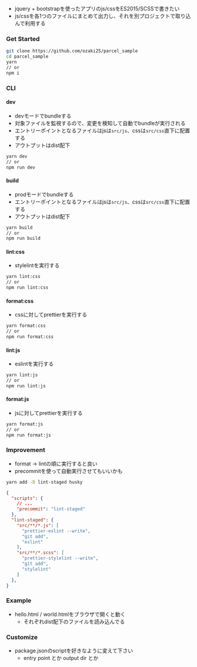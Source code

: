 - jquery + bootstrapを使ったアプリのjs/cssをES2015/SCSSで書きたい
- js/cssを各1つのファイルにまとめて出力し、それを別プロジェクトで取り込んで利用する

### Get Started

```bash
git clone https://github.com/ozaki25/parcel_sample
cd parcel_sample
yarn
// or
npm i
```

### CLI

#### dev

- devモードでbundleする
- 対象ファイルを監視するので、変更を検知して自動でbundleが実行される
- エントリーポイントとなるファイルはjsは`src/js`、cssは`src/css`直下に配置する
- アウトプットはdist配下

```bash
yarn dev
// or
npm run dev
```

#### build

- prodモードでbundleする
- エントリーポイントとなるファイルはjsは`src/js`、cssは`src/css`直下に配置する
- アウトプットはdist配下

```bash
yarn build
// or
npm run build
```

#### lint:css

- stylelintを実行する

```bash
yarn lint:css
// or
npm run lint:css
```

#### format:css

- cssに対してprettierを実行する

```bash
yarn format:css
// or
npm run format:css
```

#### lint:js

- eslintを実行する

```bash
yarn lint:js
// or
npm run lint:js
```

#### format:js

- jsに対してprettierを実行する

```bash
yarn format:js
// or
npm run format:js
```

### Improvement

- format -> lintの順に実行すると良い
- precommitを使って自動実行させてもいいかも

```bash
yarn add -D lint-staged husky
```

```json
{
  "scripts": {
    // ...
    "precommit": "lint-staged"
  },
  "lint-staged": {
    "src/**/*.js": [
      "prettier-eslint --write",
      "git add",
      "eslint"
    ],
    "src/**/*.scss": [
      "prettier-stylelint --write",
      "git add",
      "stylelint"
    ]
  },
}
```

### Example

- hello.html / world.htmlをブラウザで開くと動く
    - それぞれdist配下のファイルを読み込んでる

### Customize

- package.jsonのscriptを好きなように変えて下さい
    - entry point とか output dir とか




